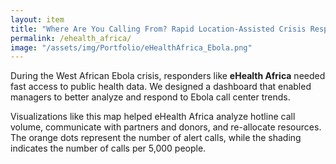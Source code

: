 ```yaml
---
layout: item
title: "Where Are You Calling From? Rapid Location-Assisted Crisis Response"
permalink: /ehealth_africa/
image: "/assets/img/Portfolio/eHealthAfrica_Ebola.png"
---
```

During the West African Ebola crisis, responders like **eHealth Africa** needed fast access to public health data. We designed a dashboard that enabled managers to better analyze and respond to Ebola call center trends. 

Visualizations like this map helped eHealth Africa analyze hotline call volume, communicate with partners and donors, and re-allocate resources. The orange dots represent the number of alert calls, while the shading indicates the number of calls per 5,000 people.